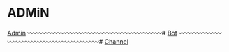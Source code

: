 # ADMiN
[Admin](https://telegram.me/arash_admin_death)
〰〰〰〰〰〰〰〰〰〰〰〰〰〰〰〰〰〰〰〰〰〰#
[Bot](https://telegram.me/botdeath)
〰〰〰〰〰〰〰〰〰〰〰〰〰〰〰〰〰〰〰〰〰〰#
[Channel](https://telegram.me/deathch)
